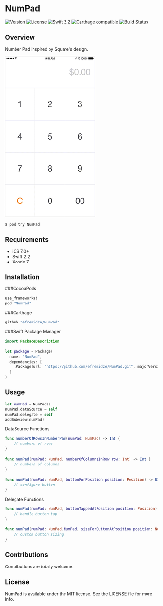 # NumPad

[![Version](https://img.shields.io/cocoapods/v/NumPad.svg?style=flat)](http://cocoapods.org/pods/NumPad)
[![License](https://img.shields.io/cocoapods/l/NumPad.svg?style=flat)](http://cocoapods.org/pods/NumPad)
![Swift 2.2](https://img.shields.io/badge/Swift-2.2-orange.svg)
[![Carthage compatible](https://img.shields.io/badge/Carthage-compatible-4BC51D.svg?style=flat)](https://github.com/Carthage/Carthage)
[![Build Status](https://travis-ci.org/efremidze/NumPad.svg)](https://travis-ci.org/efremidze/NumPad)

## Overview

Number Pad inspired by Square's design.

![Demo](demo.gif)

```
$ pod try NumPad
```

## Requirements
* iOS 7.0+
* Swift 2.2
* Xcode 7

## Installation
###CocoaPods
  ```ruby
  use_frameworks!
  pod "NumPad"
  ```

###Carthage
  ```ruby
  github "efremidze/NumPad"
  ```

###Swift Package Manager
  ```swift
  import PackageDescription

  let package = Package(
    name: "NumPad",
    dependencies: [
      .Package(url: "https://github.com/efremidze/NumPad.git", majorVersion: 1)
    ]
  )
  ```

## Usage

```swift
let numPad = NumPad()
numPad.dataSource = self
numPad.delegate = self
addSubview(numPad)
```

DataSource Functions 
```swift
func numberOfRowsInNumberPad(numPad: NumPad) -> Int {
    // numbers of rows
}

func numPad(numPad: NumPad, numberOfColumnsInRow row: Int) -> Int {
    // numbers of columns
}

func numPad(numPad: NumPad, buttonForPosition position: Position) -> UIButton {
    // configure button
}
```

Delegate Functions 
```swift
func numPad(numPad: NumPad, buttonTappedAtPosition position: Position) {
    // handle button tap
}

func numPad(numPad: NumPad.NumPad, sizeForButtonAtPosition position: NumPad.Position, defaultSize size: CGSize) -> CGSize {
    // custom button sizing
}
```

## Contributions

Contributions are totally welcome.

## License

NumPad is available under the MIT license. See the LICENSE file for more info.
